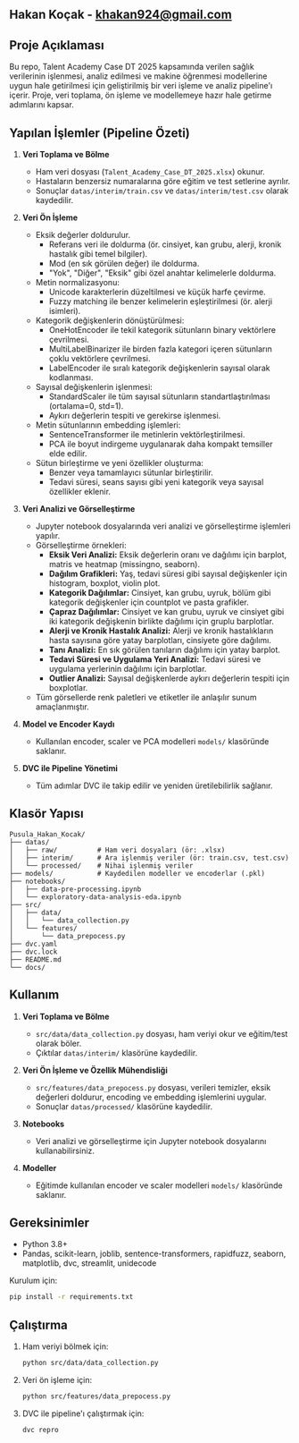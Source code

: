 
## Hakan Koçak - khakan924@gmail.com
## Proje Açıklaması

Bu repo, Talent Academy Case DT 2025 kapsamında verilen sağlık verilerinin işlenmesi, analiz edilmesi ve makine öğrenmesi modellerine uygun hale getirilmesi için geliştirilmiş bir veri işleme ve analiz pipeline'ı içerir. Proje, veri toplama, ön işleme ve modellemeye hazır hale getirme adımlarını kapsar.

## Yapılan İşlemler (Pipeline Özeti)  

1. **Veri Toplama ve Bölme**  
	- Ham veri dosyası (`Talent_Academy_Case_DT_2025.xlsx`) okunur.  
	- Hastaların benzersiz numaralarına göre eğitim ve test setlerine ayrılır.  
	- Sonuçlar `datas/interim/train.csv` ve `datas/interim/test.csv` olarak kaydedilir.  

2. **Veri Ön İşleme**  
	 - Eksik değerler doldurulur.  
		 - Referans veri ile doldurma (ör. cinsiyet, kan grubu, alerji, kronik hastalık gibi temel bilgiler).  
		 - Mod (en sık görülen değer) ile doldurma.  
		 - "Yok", "Diğer", "Eksik" gibi özel anahtar kelimelerle doldurma.  
	 - Metin normalizasyonu:  
		 - Unicode karakterlerin düzeltilmesi ve küçük harfe çevirme.  
		 - Fuzzy matching ile benzer kelimelerin eşleştirilmesi (ör. alerji isimleri).  
	 - Kategorik değişkenlerin dönüştürülmesi:  
		 - OneHotEncoder ile tekil kategorik sütunların binary vektörlere çevrilmesi.  
		 - MultiLabelBinarizer ile birden fazla kategori içeren sütunların çoklu vektörlere çevrilmesi.  
		 - LabelEncoder ile sıralı kategorik değişkenlerin sayısal olarak kodlanması.  
	 - Sayısal değişkenlerin işlenmesi:  
		 - StandardScaler ile tüm sayısal sütunların standartlaştırılması (ortalama=0, std=1).  
		 - Aykırı değerlerin tespiti ve gerekirse işlenmesi.  
	 - Metin sütunlarının embedding işlemleri:  
		 - SentenceTransformer ile metinlerin vektörleştirilmesi.  
		 - PCA ile boyut indirgeme uygulanarak daha kompakt temsiller elde edilir.  
	 - Sütun birleştirme ve yeni özellikler oluşturma:  
		 - Benzer veya tamamlayıcı sütunlar birleştirilir.  
		 - Tedavi süresi, seans sayısı gibi yeni kategorik veya sayısal özellikler eklenir.


4. **Veri Analizi ve Görselleştirme**  
	 - Jupyter notebook dosyalarında veri analizi ve görselleştirme işlemleri yapılır.  
	 - Görselleştirme örnekleri:  
		 - **Eksik Veri Analizi:** Eksik değerlerin oranı ve dağılımı için barplot, matris ve heatmap (missingno, seaborn).  
		 - **Dağılım Grafikleri:** Yaş, tedavi süresi gibi sayısal değişkenler için histogram, boxplot, violin plot.  
		 - **Kategorik Dağılımlar:** Cinsiyet, kan grubu, uyruk, bölüm gibi kategorik değişkenler için countplot ve pasta grafikler.  
		 - **Çapraz Dağılımlar:** Cinsiyet ve kan grubu, uyruk ve cinsiyet gibi iki kategorik değişkenin birlikte dağılımı için gruplu barplotlar.  
		 - **Alerji ve Kronik Hastalık Analizi:** Alerji ve kronik hastalıkların hasta sayısına göre yatay barplotları, cinsiyete göre dağılımı.  
		 - **Tanı Analizi:** En sık görülen tanıların dağılımı için yatay barplot.  
		 - **Tedavi Süresi ve Uygulama Yeri Analizi:** Tedavi süresi ve uygulama yerlerinin dağılımı için barplotlar.  
		 - **Outlier Analizi:** Sayısal değişkenlerde aykırı değerlerin tespiti için boxplotlar.  
	 - Tüm görsellerde renk paletleri ve etiketler ile anlaşılır sunum amaçlanmıştır.  

5. **Model ve Encoder Kaydı**  
	- Kullanılan encoder, scaler ve PCA modelleri `models/` klasöründe saklanır.  

6. **DVC ile Pipeline Yönetimi**  
	- Tüm adımlar DVC ile takip edilir ve yeniden üretilebilirlik sağlanır.  

## Klasör Yapısı
  
```
Pusula_Hakan_Kocak/
├── datas/
│   ├── raw/          # Ham veri dosyaları (ör: .xlsx)
│   ├── interim/      # Ara işlenmiş veriler (ör: train.csv, test.csv)
│   └── processed/    # Nihai işlenmiş veriler
├── models/           # Kaydedilen modeller ve encoderlar (.pkl)
├── notebooks/
│   ├── data-pre-processing.ipynb
│   └── exploratory-data-analysis-eda.ipynb
├── src/
│   ├── data/
│   │   └── data_collection.py
│   └── features/
│       └── data_prepocess.py
├── dvc.yaml
├── dvc.lock
├── README.md
└── docs/
```

## Kullanım

1. **Veri Toplama ve Bölme**
	- `src/data/data_collection.py` dosyası, ham veriyi okur ve eğitim/test olarak böler.
	- Çıktılar `datas/interim/` klasörüne kaydedilir.

2. **Veri Ön İşleme ve Özellik Mühendisliği**
	- `src/features/data_prepocess.py` dosyası, verileri temizler, eksik değerleri doldurur, encoding ve embedding işlemlerini uygular.
	- Sonuçlar `datas/processed/` klasörüne kaydedilir.

3. **Notebooks**
	- Veri analizi ve görselleştirme için Jupyter notebook dosyalarını kullanabilirsiniz.

4. **Modeller**
	- Eğitimde kullanılan encoder ve scaler modelleri `models/` klasöründe saklanır.

## Gereksinimler

- Python 3.8+
- Pandas, scikit-learn, joblib, sentence-transformers, rapidfuzz, seaborn, matplotlib, dvc, streamlit, unidecode

Kurulum için:
```bash
pip install -r requirements.txt
```

## Çalıştırma

1. Ham veriyi bölmek için:
	```bash
	python src/data/data_collection.py
	```
2. Veri ön işleme için:
	```bash
	python src/features/data_prepocess.py
	```
3. DVC ile pipeline'ı çalıştırmak için:
	```bash
	dvc repro
	```
